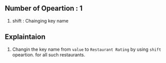 ## Number of Opeartion : 1

1. shift : Chainging key name

## Explaintaion

1. Changin the key name from `value` to `Restaurant Rating` by using `shift` opeartion. for all such restaurants.

